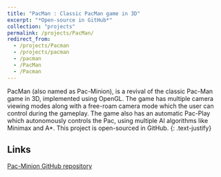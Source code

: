 ```yaml
---
title: "PacMan : Classic PacMan game in 3D"
excerpt: "*Open-source in GitHub*"
collection: "projects"
permalink: /projects/PacMan/
redirect_from:
  - /projects/Pacman
  - /projects/pacman
  - /pacman
  - /PacMan
  - /Pacman
---
```


PacMan (also named as Pac-Minion), is a revival of the classic Pac-Man game in 3D, implemented using OpenGL. The game has multiple camera viewing modes along with a free-roam camera mode which the user can control during the gameplay. The game also has an automatic Pac-Play which autonomously controls the Pac, using multiple AI algorithms like Minimax and A*. This project is open-sourced in GitHub.
{: .text-justify}

Links
---
[Pac-Minion GitHub repository](https://github.com/priyanmuthu/pac-minion)
